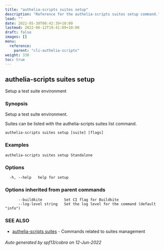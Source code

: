 ```yaml
---
title: "authelia-scripts suites setup"
description: "Reference for the authelia-scripts suites setup command."
lead: ""
date: 2022-05-30T06:42:39+10:00
lastmod: 2022-06-12T19:41:09+10:00
draft: false
images: []
menu:
  reference:
    parent: "cli-authelia-scripts"
weight: 330
toc: true
---
```


## authelia-scripts suites setup

Setup a test suite environment

### Synopsis

Setup a test suite environment.

Suites can be listed with the authelia-scripts suites list command.

```
authelia-scripts suites setup [suite] [flags]
```

### Examples

```
authelia-scripts suites setup Standalone
```

### Options

```
  -h, --help   help for setup
```

### Options inherited from parent commands

```
      --buildkite          Set CI flag for Buildkite
      --log-level string   Set the log level for the command (default "info")
```

### SEE ALSO

* [authelia-scripts suites](authelia-scripts_suites.md)	 - Commands related to suites management

###### Auto generated by spf13/cobra on 12-Jun-2022

